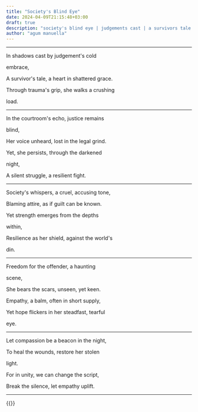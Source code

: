 ```yaml
---
title: "Society's Blind Eye"
date: 2024-04-09T21:15:48+03:00
draft: true
description: "society's blind eye | judgements cast | a survivors tale | the courtrooms echo | blaming attire | freedom for the offender | poem by agum manuella | whispersofverses_zjay"
author: "agum manuella"
---
```


___

In shadows cast by judgement's cold

embrace,

A survivor's tale, a heart in shattered grace.

Through trauma's grip, she walks a crushing

load.

___

In the courtroom's echo, justice remains

blind,

Her voice unheard, lost in the legal grind.

Yet, she persists, through the darkened

night,

A silent struggle, a resilient fight.

___

Society's whispers, a cruel, accusing tone,

Blaming attire, as if guilt can be known.

Yet strength emerges from the depths

within,

Resilience as her shield, against the world's

din.

___

Freedom for the offender, a haunting

scene,

She bears the scars, unseen, yet keen.

Empathy, a balm, often in short supply,

Yet hope flickers in her steadfast, tearful

eye.

___

Let compassion be a beacon in the night,

To heal the wounds, restore her stolen

light.

For in unity, we can change the script,

Break the silence, let empathy uplift.

___

{{<mini-toc>}}

